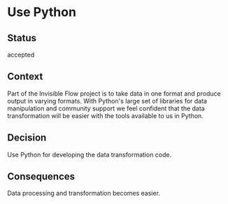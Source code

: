 # Use Python

## Status

accepted

## Context

Part of the Invisible Flow project is to take data in one format and produce output in 
varying formats.  With Python's large set of libraries for data manipulation and community 
support we feel confident that the data transformation will be easier with the tools 
available to us in Python.

## Decision

Use Python for developing the data transformation code.

## Consequences

Data processing and transformation becomes easier.
